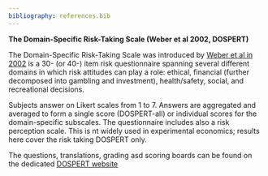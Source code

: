 ```yaml
---
bibliography: references.bib
---
```


**The Domain-Specific Risk-Taking Scale (Weber et al 2002, DOSPERT)**

The Domain-Specific Risk-Taking Scale was introduced by [Weber et al in 2002](https://www8.gsb.columbia.edu/sites/decisionsciences/files/files/dospert%202002.PDF) is a 30- (or 40-) item risk questionnaire spanning several different domains in which risk attitudes can play a role: ethical, financial (further decomposed into gambling and investment), health/safety, social, and recreational decisions.

Subjects answer on Likert scales from 1 to 7. Answers are aggregated and averaged to form a single score (DOSPERT-all) or individual scores for the domain-specific subscales. The questionnaire includes also a risk perception scale. This is nt widely used in experimental economics; results here cover the risk taking DOSPERT only. 

The questions, translations, grading asd scoring boards can be found on the dedicated [DOSPERT website](https://sites.google.com/decisionsciences.columbia.edu/dospert/)